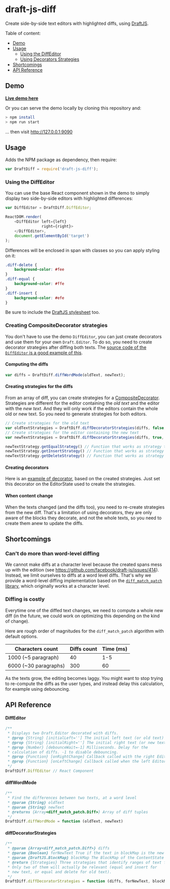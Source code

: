 # draft-js-diff #

Create side-by-side text editors with highlighted diffs, using [DraftJS](http://facebook.github.io/draft-js/).

Table of content:

- [Demo](#demo)
- [Usage](#usage)
  - [Using the DiffEditor](#using-the-diffeditor)
  - [Using Decorators Strategies](#creating-compositedecorator-strategies)
- [Shortcomings](#shortcomings)
- [API Reference](#api-reference)

## Demo

**[Live demo here](//soreine.github.io/draft-js-diff/)**

Or you can serve the demo locally by cloning this repository and:

```bash
> npm install
> npm run start
```

... then visit http://127.0.0.1:9090

## Usage

Adds the NPM package as dependency, then require:

```js
var DraftDiff = require('draft-js-diff');
```

### Using the DiffEditor

You can use the base React component shown in the demo to simply display two side-by-side editors with highlighted differences:

```js
var DiffEditor = DraftDiff.DiffEditor;

ReactDOM.render(
    <DiffEditor left={left}
                right={right}>
    </DiffEditor>,
    document.getElementById('target')
);
```

Differences will be enclosed in span with classes so you can apply styling on it:

```css
.diff-delete {
    background-color: #fee
}
.diff-equal {
    background-color: #ffe
}
.diff-insert {
    background-color: #efe
}
```

Be sure to include the [DraftJS stylesheet](https://facebook.github.io/draft-js/docs/advanced-topics-issues-and-pitfalls.html#missing-draft-css) too.

### Creating CompositeDecorator strategies

You don't have to use the demo `DiffEditor`, you can just create decorators and use them for your  own `Draft.Editor`. To do so, you need to create decorator strategies after diffing both texts. The [source code of the `DiffEditor` is a good example of this](lib/diffEditor.js).

#### Computing the diffs

``` js
var diffs = DraftDiff.diffWordMode(oldText, newText);
```

#### Creating strategies for the diffs

From an array of diff, you can create strategies for a [CompositeDecorator](https://facebook.github.io/draft-js/docs/advanced-topics-decorators.html#compositedecorator). Strategies are different for the editor containing the _old text_ and the editor with the _new text_. And they will only work if the editors contain the whole old or new text. So you need to generate strategies for both editors.

```js
// Create strategies for the old text
var oldTextStrategies = DraftDiff.diffDecoratorStrategies(diffs, false, blockMap1);
// Create strategies for the editor containing the new text
var newTextStrategies = DraftDiff.diffDecoratorStrategies(diffs, true, blockMap2);

newTextStrategy.getEqualStrategy() // Function that works as strategy to decorate unchanged spans of text
newTextStrategy.getInsertStrategy() // Function that works as strategy to decorate inserted spans of text
newTextStrategy.getDeleteStrategy() // Function that works as strategy to decorate deleted spans of text
```

#### Creating decorators

Here is an [example of decorator](lib/diffDecorator.js), based on the created strategies. Just set this decorator on the EditorState used to create the strategies.

#### When content change

When the texts changed (and the diffs too), you need to re-create strategies from the new diff. That's a limitation of using decorators, they are only aware of the blocks they decorate, and not the whole texts, so you need to create them anew to update the diffs.

## Shortcomings

### Can't do more than word-level diffing

We cannot make diffs at a character level because the created spans mess up with the edition (see https://github.com/facebook/draft-js/issues/414). Instead, we limit ourselves to diffs at a word level diffs. That's why we provide a word-level diffing implementation based on the [`diff_match_patch` library](https://www.npmjs.com/package/diff-match-patch), which originally works at a character level.

### Diffing is costly

Everytime one of the diffed text changes, we need to compute a whole new diff (in the future, we could work on optimizing this depending on the kind of change).

Here are rough order of magnitudes for the `diff_match_patch` algorithm with default options.

| Characters count | Diffs count | Time (ms) |
| ---------------- | --------- | --------- |
| 1000 (~5 paragraph) | 40 | 1-5  |
| 6000 (~30 paragraphs) | 300 | 60 |

As the texts grow, the editing becomes laggy. You might want to stop trying to re-compute the diffs as the user types, and instead delay this calculation, for example using debouncing.

## API Reference

#### DiffEditor

```js
/**
 * Displays two Draft.Editor decorated with diffs.
 * @prop {String} [initialLeft=''] The initial left text (or old text)
 * @prop {String} [initialRight=''] The initial right text (or new text)
 * @prop {Number} [debounceWait=-1] Milliseconds. Delay for the
 * calculation of diffs. -1 to disable debouncing.
 * @prop {Function} [onRightChange] Callback called with the right EditorState changes.
 * @prop {Function} [onLeftChange] Callback called when the left EditorState changes.
 */
DraftDiff.DiffEditor // React Component
```

#### diffWordMode

``` js
/**
 * Find the differences between two texts, at a word level
 * @param {String} oldText
 * @param {String} newText
 * @returns {Array<diff_match_patch.Diff>} Array of diff tuples
 */
DraftDiff.diffWordMode = function (oldText, newText)
```

#### diffDecoratorStrategies

``` js
/**
 * @param {Array<diff_match_patch.Diff>} diffs
 * @param {Boolean} forNewText True if the text in blockMap is the new text.
 * @param {DraftJS.BlockMap} blockMap The BlockMap of the ContentState to decorate
 * @return {Strategies} Three strategies that identify ranges of text for each type of diff.
 * Only two of them will actually be relevant (equal and insert for
 * new text, or equal and delete for old text).
 */
DraftDiff.diffDecoratorStrategies = function (diffs, forNewText, blockMap)
```
